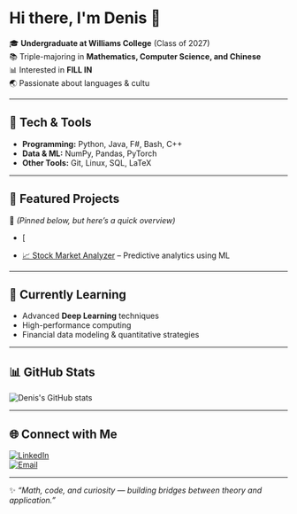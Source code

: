 # Hi there, I'm Denis 👋

🎓 **Undergraduate at Williams College** (Class of 2027)  
📚 Triple-majoring in **Mathematics, Computer Science, and Chinese**  
📊 Interested in **FILL IN**  
🌏 Passionate about languages & cultu 

---

## 🔧 Tech & Tools
- **Programming:** Python, Java, F#, Bash, C++
- **Data & ML:** NumPy, Pandas, PyTorch  
- **Other Tools:** Git, Linux, SQL, LaTeX 

---

## 🚀 Featured Projects
📌 *(Pinned below, but here’s a quick overview)*  

- [

- [📈 Stock Market Analyzer](https://github.com/username/project) – Predictive analytics using ML  


---

## 🌱 Currently Learning
- Advanced **Deep Learning** techniques  
- High-performance computing  
- Financial data modeling & quantitative strategies  

---

## 📊 GitHub Stats
![Denis's GitHub stats](https://github-readme-stats.vercel.app/api?username=denissotnichenko&show_icons=true&theme=tokyonight)

---

## 🌐 Connect with Me
[![LinkedIn](https://img.shields.io/badge/LinkedIn-blue?logo=linkedin&logoColor=white)](https://www.linkedin.com/in/your-profile)  
[![Email](https://img.shields.io/badge/Email-red?logo=gmail&logoColor=white)](mailto:your.email@domain.com)

---
✨ *“Math, code, and curiosity — building bridges between theory and application.”*
